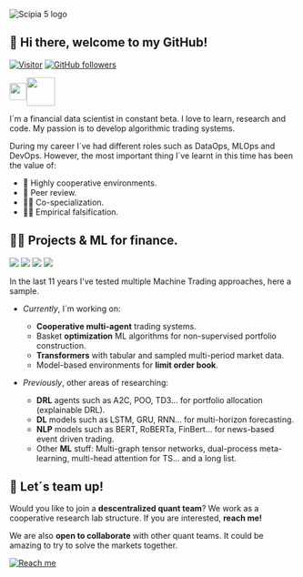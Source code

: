 ![Scipia 5 logo](https://user-images.githubusercontent.com/117570545/201733678-a6339664-e295-4e1f-a373-1d6ac3b910f9.jpg)


<h2>👋 Hi there, welcome to my GitHub! </h2>

[![Visitor](https://visitor-badge.laobi.icu/badge?page_id=quantbeckman.quantbeckman)](https://github.com/quantbeckman)
[![GitHub followers](https://img.shields.io/github/followers/quantbeckman.svg?style-social&label-Follow&maxAge=2592000)](https://github.com/quantbeckman?tab-followers)

<p align="left">
<a href="https://twitter.com/quantbeckman" target="blank"><img align="center" src="https://cdn-icons-png.flaticon.com/128/733/733579.png" alt="" height="30" width="30" /></a><a href="https://www.instagram.com/quant_beckman/" target="blank"><img align="center" src="https://cdn.iconscout.com/icon/free/png-256/instagram-1946323-1646407.png" alt="" height="50" width="50" /></a></p>

I´m a financial data scientist in constant beta. I love to learn, research and code. My passion is to develop algorithmic trading systems.

During my career I´ve had different roles such as DataOps, MLOps and DevOps. However, the most important thing I´ve learnt in this time has been the value of:
* 🏅 Highly cooperative environments.
* 🎯 Peer review.
* 💪🏻 Co-specialization.
* 👨‍🔬 Empirical falsification.

<h2>👨‍💻 Projects & ML for finance. </h2>

![](https://img.shields.io/badge/Python-3776AB?style=for-the-badge&logo=python&logoColor=white)
![](https://img.shields.io/badge/Java-ED8B00?style=for-the-badge&logo=java&logoColor=white)
![](https://img.shields.io/badge/R-276DC3?style=for-the-badge&logo=r&logoColor=white)
![](https://img.shields.io/badge/MySQL-005C84?style=for-the-badge&logo=mysql&logoColor=white)

In the last 11 years I've tested multiple Machine Trading approaches, here a sample.

* *Currently*, I´m working on:
  * **Cooperative multi-agent** trading systems.  
  * Basket **optimization** ML algorithms for non-supervised portfolio construction.
  * **Transformers** with tabular and sampled multi-period market data.
  * Model-based environments for **limit order book**.
  
* *Previously*, other areas of researching:
  * **DRL** agents such as A2C, POO, TD3... for portfolio allocation (explainable DRL).
  * **DL** models such as LSTM, GRU, RNN... for multi-horizon forecasting.
  * **NLP** models such as BERT, RoBERTa, FinBert... for news-based event driven trading.
  * Other **ML** stuff: Multi-graph tensor networks, dual-process meta-learning, multi-head attention for TS... and a long list.

<h2>🤝 Let´s team up! </h2>

Would you like to join a **descentralized quant team**? We work as a cooperative research lab structure. If you are interested, __reach me!__  

We are also **open to collaborate** with other quant teams. It could be amazing to try to solve the markets together.

[![Reach me](https://img.shields.io/badge/Gmail-D14836?style=for-the-badge&logo=gmail&logoColor=white)](mailto:bennbeckmanfx@gmail.com)
